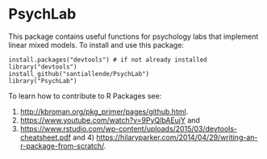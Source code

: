 # PsychLab
This package contains useful functions for psychology labs that implement linear mixed models. To install and use this package:

```
install.packages("devtools") # if not already installed
library("devtools") 
install_github("santiallende/PsychLab")
library("PsychLab")
```
To learn how to contribute to R Packages see:
1) http://kbroman.org/pkg_primer/pages/github.html.
2) https://www.youtube.com/watch?v=9PyQlbAEujY and
3) https://www.rstudio.com/wp-content/uploads/2015/03/devtools-cheatsheet.pdf and 4) https://hilaryparker.com/2014/04/29/writing-an-r-package-from-scratch/.

